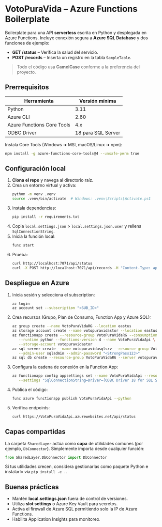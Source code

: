 # VotoPuraVida – Azure Functions Boilerplate

Boilerplate para una API **serverless** escrita en Python y desplegada en Azure Functions. Incluye conexión segura a **Azure SQL Database** y dos funciones de ejemplo:

* **GET /status** – Verifica la salud del servicio.
* **POST /records** – Inserta un registro en la tabla `SampleTable`.

> Todo el código usa **CamelCase** conforme a la preferencia del proyecto.

## Prerrequisitos

| Herramienta | Versión mínima |
|-------------|---------------|
| Python      | 3.11          |
| Azure CLI   | 2.60          |
| Azure Functions Core Tools | 4.x |
| ODBC Driver | 18 para SQL Server |

Instala Core Tools (Windows ➜ MSI, macOS/Linux ➜ npm):
```bash
npm install -g azure-functions-core-tools@4 --unsafe-perm true
```

## Configuración local

1. **Clona el repo** y navega al directorio raíz.
2. Crea un entorno virtual y activa:
   ```bash
   python -m venv .venv
   source .venv/bin/activate  # Windows: .venv\Scripts\Activate.ps1
   ```
3. Instala dependencias:
   ```bash
   pip install -r requirements.txt
   ```
4. Copia `local.settings.json` > `local.settings.json.user` y rellena `SqlConnectionString`.
5. Inicia la función local:
   ```bash
   func start
   ```
6. Prueba:
   ```bash
   curl http://localhost:7071/api/status
   curl -X POST http://localhost:7071/api/records -H "Content-Type: application/json" -d '{"name":"Alice","value":42}'
   ```

## Despliegue en Azure

1. Inicia sesión y selecciona el subscription:
   ```bash
   az login
   az account set --subscription "<SUB_ID>"
   ```
2. Crea recursos (Grupo, Plan de Consumo, Function App y Azure SQL):
   ```bash
   az group create --name VotoPuraVidaRG --location eastus
   az storage account create --name votopuravidastor --location eastus --resource-group VotoPuraVidaRG --sku Standard_LRS
   az functionapp create --resource-group VotoPuraVidaRG --consumption-plan-location eastus \
      --runtime python --functions-version 4 --name VotoPuraVidaApi \
      --storage-account votopuravidastor
   az sql server create --name votopuravidasqlsrv --resource-group VotoPuraVidaRG --location eastus \
      --admin-user sqladmin --admin-password "<StrongPass123>"
   az sql db create --resource-group VotoPuraVidaRG --server votopuravidasqlsrv --name VotoPuraVidaDB --service-objective S0
   ```
3. Configura la cadena de conexión en la Function App:
   ```bash
   az functionapp config appsettings set --name VotoPuraVidaApi --resource-group VotoPuraVidaRG \
      --settings "SqlConnectionString=Driver={ODBC Driver 18 for SQL Server};Server=tcp:votopuravidasqlsrv.database.windows.net,1433;Database=VotoPuraVidaDB;Uid=sqladmin;Pwd=<StrongPass123>;Encrypt=yes;TrustServerCertificate=no;Connection Timeout=30;"
   ```
4. Publica el código:
   ```bash
   func azure functionapp publish VotoPuraVidaApi --python
   ```
5. Verifica endpoints:
   ```bash
   curl https://VotoPuraVidaApi.azurewebsites.net/api/status
   ```

## Capas compartidas

La carpeta `SharedLayer` actúa como **capa** de utilidades comunes (por ejemplo, `DbConnector`). Simplemente importa desde cualquier función:
```python
from SharedLayer.DbConnector import DbConnector
```

Si tus utilidades crecen, considera gestionarlas como paquete Python e instalarlo vía `pip install -e .`.

## Buenas prácticas

* Mantén **local.settings.json** fuera de control de versiones.
* Utiliza **slot settings** o Azure Key Vault para secretos.
* Activa el firewall de Azure SQL permitiendo solo la IP de Azure Functions.
* Habilita Application Insights para monitoreo.
